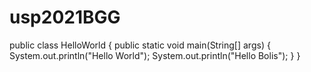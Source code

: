 # usp2021BGG

public class HelloWorld {
    public static void main(String[] args)
    {
        System.out.println("Hello World");
        System.out.println("Hello Bolis");
    }
}
